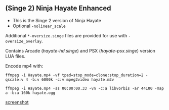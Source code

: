 ## (Singe 2) Ninja Hayate Enhanced

* This is the Singe 2 version of Ninja Hayate
* Optional `-nolinear_scale`

Additional `*-oversize.singe` files are provided for use with `-oversize_overlay`.

Contains Arcade (_hayate-hd.singe_) and PSX (_hayate-psx.singe_) version LUA files.


Encode mp4 with:

    ffmpeg -i Hayate.mp4 -vf tpad=stop_mode=clone:stop_duration=2 -qscale:v 4 -b:v 6000k -c:v mpeg2video hayate.m2v

    ffmpeg -i Hayate.mp4 -ss 00:00:00.33 -vn -c:a libvorbis -ar 44100 -map a -b:a 160k hayate.ogg


[screenshot](hayate.png)
